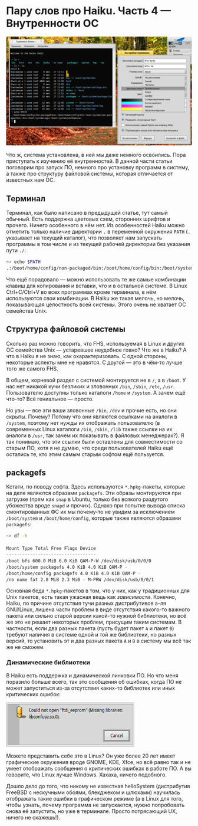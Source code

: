 # Пару слов про Haiku. Часть 4 — Внутренности ОС

<!--
- Терминал системы, PATH и запуск ПО
- Структура файловой системы
- Монтирование устройств
- Немного про установку ПО
-->

![](pic/terminal1.png)

Что ж, система установлена, в ней мы даже немного освоились. Пора приступать к изучению её внутренностей. В данной части статьи поговорим про запуск ПО, немного про установку программ в систему, а также про структуру файловой системы, которая отличается от известных нам ОС.

## Терминал

Терминал, как было написано в предыдущей статье, тут самый обычный. Есть поддержка цветовых схем, сторонних шрифтов и прочего. Ничего особенного в нём нет. Из особенностей Haiku можно отметить только наличие директории `.` в переменной окружения `PATH` (`.` указывает на текущий каталог), что позволяет нам запускать программы в том числе и из текущей рабочей директории без указания пути `./`:

```bash
~> echo $PATH
.:/boot/home/config/non-packaged/bin:/boot/home/config/bin:/boot/system/non-packaged/bin:/bin:/boot/system/apps:/boot/system/preferences
```

Что ещё порадовало — можно использовать те же самые комбинации клавиш для копирования и вставки, что и в остальной системе. В Linux Ctrl+C/Ctrl+V во всех программах кроме терминала, в нём используются свои комбинации. В Haiku же такая мелочь, но мелочь, показывающая целостность всей системы. Этого очень не хватает ОС семейства Unix.

## Структура файловой системы

Сколько раз можно говорить, что FHS, используемая в Linux и других ОС семейства Unix — устаревшее неудобное говно? Что же в Haiku? А что в Haiku я не знаю, как охарактеризовать. С одной стороны, некоторые аспекты мне не нравятся. С другой — это в чём-то лучше того же самого FHS.

В общем, корневой раздел с системой монтируется не в `/`, а в `/boot`. У нас нет никакой кучи безликих и зловонных `/bin`, `/sbin`, `/etc`, `/usr`. Пользователю доступны только каталоги `/home` и `/system`. А зачем ещё что-то? Всё гениальное — просто.

Но увы — все эти ваши зловонные `/bin`, `/dev` и прочие есть, но они скрыты. Почему? Потому что они являются ссылками на аналоги в `/system`, поэтому нет нужды их отображать пользователю (в современных Linux каталоги `/bin`, `/sbin`, `/lib` также ссылки на их аналоги в `/usr`, так зачем их показывать в файловых менеджерах?). Я так понимаю, что эти ссылки были оставлены для совместимости со старым ПО, хотя я не думаю, что среди пользователей Haiku ещё остались те, кто этим самым старым софтом ещё пользуется.

## packagefs

Кстати, по поводу софта. Здесь используются `*.hpkg`-пакеты, которые на деле являются образами `packagefs`. Эти образы монтируются при загрузке (прям как `snap` в Ubuntu, только без всякого раздутого убожества вроде `snapd` и прочих). Однако при попытке вывода списка смонтированных ФС их мы почему-то не увидим за исключением `/boot/system` и `/boot/home/config`, которые также являются образами `packagefs`:

```bash
~> df -h

Mount Type Total Free Flags Device
----------------------------------
/boot bfs 600.0 MiB 6.0 KiB QAM-P-W /dev/disk/usb/0/0/0
/boot/system packagefs 4.0 KiB 4.0 KiB QAM-P -
/boot/home/config packagefs 4.0 KiB 4.0 KiB QAM-P -
/no name fat 2.8 MiB 2.3 MiB - M-PRW /dev/disk/usb/0/0/1
```

Основная беда `*.hpkg`-пакетов в том, что у них, как у традиционных для Unix пакетов, есть такая ужасная вещь как *зависимости*. Конечно, Haiku, по причине отсутствия тучи разных дистрибутивов а-ля GNU/Linux, лишена части проблем в виде отсутствия какого-то важного пакета или сильно старой версии какой-то нужной библиотеки, но всё же это не решает некоторых проблем, присущим таким системам. В частности, если два разных пакета (пусть будет пакет `A` и пакет `B`) требуют наличия в системе одной и той же библиотеки, но разных версий, то установить эт и два разных пакета `A` и `B` в систему мы всё так же не сможем.

### Динамические библиотеки

В Haiku есть поддержка и динамической линковки ПО. Но что меня поразило больше всего, так это сообщения об ошибках, когда ПО не может запуститься из-за отсутствия каких-то библиотек или иных критических ошибок:

![](pic/error-msg.png)

Можете представить себе это в Linux? Он уже более 20 лет имеет графические окружения вроде GNOME, KDE, Xfce, но всё равно так и не умеет отображать сообщения о критических ошибках в работе ПО. А вы говорите, что Linux лучше Windows. Хахаха, ничего подобного.

Дошло дело до того, что никому не известная helloSystem (дистрибутив FreeBSD с нескучными обоями, блекджеком и шлюхами) научилась отображать такие ошибки в графическом режиме (а в Linux для того, чтобы узнать, почему программа не запускается, нужно попробовать снова её запустить, но уже в терминале. Просто потрясающий UX, ничего не скажешь!).
